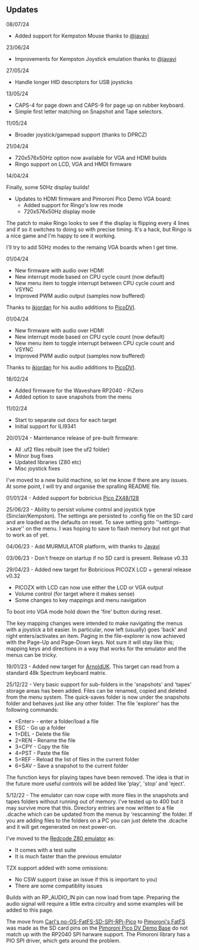 
## Updates

08/07/24

* Added support for Kempston Mouse thanks to [@javavi](https://github.com/javavi)

23/06/24

* Improvements for Kempston Joystick emulation thanks to [@javavi](https://github.com/javavi)
  
27/05/24

* Handle longer HID descriptors for USB joysticks

13/05/24

* CAPS-4 for page down and CAPS-9 for page up on rubber keyboard.
* Simple first letter matching on Snapshot and Tape selectors.

11/05/24

* Broader joystick/gamepad support (thanks to DPRCZ) 

21/04/24

* 720x576x50Hz option now available for VGA and HDMI builds
* Ringo support on LCD, VGA and HMDI firmware

14/04/24

Finally, some 50Hz display builds!

* Updates to HDMI firmware and Pimoroni Pico Demo VGA board:
  * Added support for Ringo's low res mode
  * 720x576x50Hz display mode

The patch to make Ringo looks to see if the display is flipping every 4 lines and if so it switches to doing so with precise timing. It's a hack, but Ringo is a nice game and I'm happy to see it working.

I'll try to add 50Hz modes to the remaing VGA boards when I get time.

01/04/24
* New firmware with audio over HDMI
* New interrupt mode based on CPU cycle count (now default)
* New menu item to toggle interrupt between CPU cycle count and VSYNC
* Improved PWM audio output (samples now buffered) 

Thanks to [ikjordan](https://github.com/ikjordan) for his audio additions to [PicoDVI](https://github.com/ikjordan/PicoDVI).

01/04/24
* New firmware with audio over HDMI
* New interrupt mode based on CPU cycle count (now default)
* New menu item to toggle interrupt between CPU cycle count and VSYNC
* Improved PWM audio output (samples now buffered) 

Thanks to [ikjordan](https://github.com/ikjordan) for his audio additions to [PicoDVI](https://github.com/ikjordan/PicoDVI).

18/02/24 
* Added firmware for the Waveshare RP2040 - PiZero
* Added option to save snapshots from the menu 

11/02/24 
* Start to separate out docs for each target
* Initial support for ILI9341

20/01/24 - Maintenance release of pre-built firmware: 
* All .uf2 files rebuilt (see the uf2 folder)
* Minor bug fixes
* Updated libraries (Z80 etc)
* Misc joystick fixes
  
I've moved to a new build machine, so let me know if there are any issues.
At some point, I will try and organise the spralling README file.
  
01/01/24 - Added support for bobricius <a href="docs/pico_zx48_128">Pico ZX48/128</a>

25/06/23 - Ability to persist volume control and joystick type (Sinclair/Kempston). The settings are persisted to .config file on the SD card and are loaded as the defaults on reset.
To save setting goto ''settings->save'' on the menu. 
I was hoping to save to flash memory but not got that to work as of yet.
        
04/06/23 - Add MURMULATOR platform, with thanks to [Javavi](https://github.com/javavi) 

03/06/23 - Don't freeze on startup if no SD card is present. Release v0.33

29/04/23 - Added new target for Bobricious PICOZX LCD + general release v0.32
* PICOZX with LCD can now use either the LCD or VGA output
* Volume control (for target where it makes sense)
* Some changes to key mappings and menu navigation

To boot into VGA mode hold down the 'fire' button during reset.

The key mapping changes were intended to make navigating the menus with a joystick a bit easier.
In particular, now left (usually) goes 'back' and right enters/activates an item. 
Paging in the file-explorer is now achieved with the Page-Up and Page-Down keys.
Not sure it will stay like this; mapping keys and directions in a way that works for the emulator and the menus can be tricky.

19/01/23 - Added new target for [ArnoldUK](https://github.com/ArnoldUK).
This target can read from a standard 48k Spectrum keyboard matrix.

25/12/22 - Very basic support for sub-folders in the 'snapshots' and 'tapes' storage areas has been added.
Files can be renamed, copied and deleted from the menu system.
The quick-saves folder is now under the snapshots folder and behaves just like any other folder.
The file 'explorer' has the following commands:
* &lt;Enter&gt; - enter a folder/load a file
* ESC   - Go up a folder
* 1=DEL - Delete the file
* 2=REN - Rename the file
* 3=CPY - Copy the file
* 4=PST - Paste the file
* 5=REF - Reload the list of files in the current folder
* 6=SAV - Save a snapshot to the current folder

The function keys for playing tapes have been removed. 
The idea is that in the future more useful controls will be added like 'play', 'stop' and 'eject'.

5/12/22 - The emulator can now cope with more files in the snapshots and tapes folders without running out of memory.
I've tested up to 400 but it may survive more that this.
Directory entries are now written to a file .dcache which can be updated from the menus by 'rescanning' the folder.
If you are adding files to the folders on a PC you can just delete the .dcache and it will get regenerated on next power-on.

I've moved to the [Redcode Z80 emulator](https://github.com/redcode/Z80) as:
* It comes with a test suite
* It is much faster than the previous emulator

TZX support added with some omissions:
* No CSW support (raise an issue if this is important to you)
* There are some compatiblity issues

Builds with an RP_AUDIO_IN pin can now load from tape. 
Preparing the audio signal will require a little extra circuitry and some examples will be added to this page.

The move from [Carl's no-OS-FatFS-SD-SPI-RPi-Pico](https://github.com/carlk3/no-OS-FatFS-SD-SPI-RPi-Pico) to 
[Pimoroni's FatFS](https://github.com/pimoroni/pimoroni-pico) was made as the SD card pins on the 
[Pimoroni Pico DV Demo Base](https://shop.pimoroni.com/products/pimoroni-pico-dv-demo-base) do not match up with the
RP2040 SPI harware support. The Pimoroni library has a PIO SPI driver, which gets around the problem.